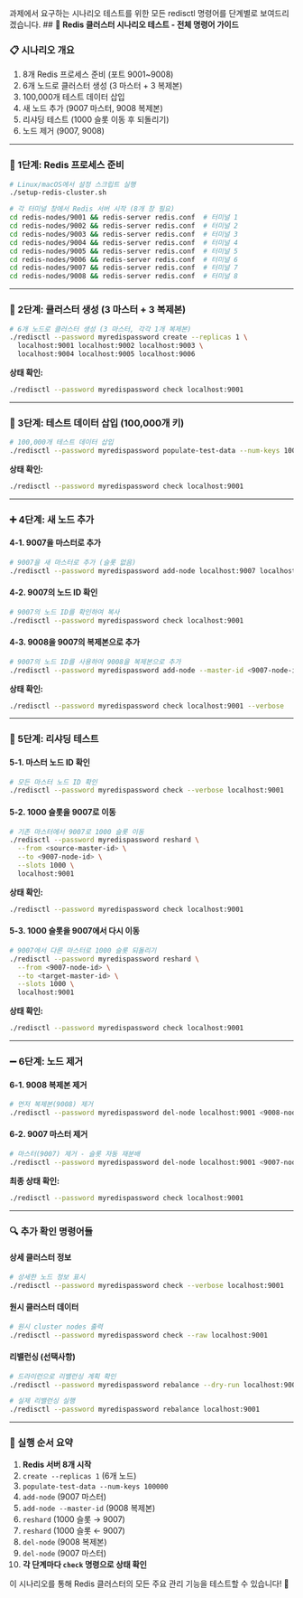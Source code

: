 과제에서 요구하는 시나리오 테스트를 위한 모든 redisctl 명령어를 단계별로 보여드리겠습니다. ## 🧪 **Redis 클러스터 시나리오 테스트 - 전체 명령어 가이드**

### **📋 시나리오 개요**
1. 8개 Redis 프로세스 준비 (포트 9001~9008)
2. 6개 노드로 클러스터 생성 (3 마스터 + 3 복제본)
3. 100,000개 테스트 데이터 삽입
4. 새 노드 추가 (9007 마스터, 9008 복제본)
5. 리샤딩 테스트 (1000 슬롯 이동 후 되돌리기)
6. 노드 제거 (9007, 9008)

---

### **🎯 1단계: Redis 프로세스 준비**

```bash
# Linux/macOS에서 설정 스크립트 실행
./setup-redis-cluster.sh

# 각 터미널 창에서 Redis 서버 시작 (8개 창 필요)
cd redis-nodes/9001 && redis-server redis.conf  # 터미널 1
cd redis-nodes/9002 && redis-server redis.conf  # 터미널 2
cd redis-nodes/9003 && redis-server redis.conf  # 터미널 3
cd redis-nodes/9004 && redis-server redis.conf  # 터미널 4
cd redis-nodes/9005 && redis-server redis.conf  # 터미널 5
cd redis-nodes/9006 && redis-server redis.conf  # 터미널 6
cd redis-nodes/9007 && redis-server redis.conf  # 터미널 7
cd redis-nodes/9008 && redis-server redis.conf  # 터미널 8
```

---

### **🔧 2단계: 클러스터 생성 (3 마스터 + 3 복제본)**

```bash
# 6개 노드로 클러스터 생성 (3 마스터, 각각 1개 복제본)
./redisctl --password myredispassword create --replicas 1 \
  localhost:9001 localhost:9002 localhost:9003 \
  localhost:9004 localhost:9005 localhost:9006
```

**상태 확인:**
```bash
./redisctl --password myredispassword check localhost:9001
```

---

### **🧪 3단계: 테스트 데이터 삽입 (100,000개 키)**

```bash
# 100,000개 테스트 데이터 삽입
./redisctl --password myredispassword populate-test-data --num-keys 100000 localhost:9001
```

**상태 확인:**
```bash
./redisctl --password myredispassword check localhost:9001
```

---

### **➕ 4단계: 새 노드 추가**

#### **4-1. 9007을 마스터로 추가**
```bash
# 9007을 새 마스터로 추가 (슬롯 없음)
./redisctl --password myredispassword add-node localhost:9007 localhost:9001
```

#### **4-2. 9007의 노드 ID 확인**
```bash
# 9007의 노드 ID를 확인하여 복사
./redisctl --password myredispassword check localhost:9001
```

#### **4-3. 9008을 9007의 복제본으로 추가**
```bash
# 9007의 노드 ID를 사용하여 9008을 복제본으로 추가
./redisctl --password myredispassword add-node --master-id <9007-node-id> localhost:9008 localhost:9001
```

**상태 확인:**
```bash
./redisctl --password myredispassword check localhost:9001 --verbose
```

---

### **🔄 5단계: 리샤딩 테스트**

#### **5-1. 마스터 노드 ID 확인**
```bash
# 모든 마스터 노드 ID 확인
./redisctl --password myredispassword check --verbose localhost:9001
```

#### **5-2. 1000 슬롯을 9007로 이동**
```bash
# 기존 마스터에서 9007로 1000 슬롯 이동
./redisctl --password myredispassword reshard \
  --from <source-master-id> \
  --to <9007-node-id> \
  --slots 1000 \
  localhost:9001
```

**상태 확인:**
```bash
./redisctl --password myredispassword check localhost:9001
```

#### **5-3. 1000 슬롯을 9007에서 다시 이동**
```bash
# 9007에서 다른 마스터로 1000 슬롯 되돌리기
./redisctl --password myredispassword reshard \
  --from <9007-node-id> \
  --to <target-master-id> \
  --slots 1000 \
  localhost:9001
```

**상태 확인:**
```bash
./redisctl --password myredispassword check localhost:9001
```

---

### **➖ 6단계: 노드 제거**

#### **6-1. 9008 복제본 제거**
```bash
# 먼저 복제본(9008) 제거
./redisctl --password myredispassword del-node localhost:9001 <9008-node-id>
```

#### **6-2. 9007 마스터 제거**
```bash
# 마스터(9007) 제거 - 슬롯 자동 재분배
./redisctl --password myredispassword del-node localhost:9001 <9007-node-id>
```

**최종 상태 확인:**
```bash
./redisctl --password myredispassword check localhost:9001
```

---

### **🔍 추가 확인 명령어들**

#### **상세 클러스터 정보**
```bash
# 상세한 노드 정보 표시
./redisctl --password myredispassword check --verbose localhost:9001
```

#### **원시 클러스터 데이터**
```bash
# 원시 cluster nodes 출력
./redisctl --password myredispassword check --raw localhost:9001
```

#### **리밸런싱 (선택사항)**
```bash
# 드라이런으로 리밸런싱 계획 확인
./redisctl --password myredispassword rebalance --dry-run localhost:9001

# 실제 리밸런싱 실행
./redisctl --password myredispassword rebalance localhost:9001
```

---

### **📝 실행 순서 요약**

1. **Redis 서버 8개 시작**
2. `create --replicas 1` (6개 노드)
3. `populate-test-data --num-keys 100000`
4. `add-node` (9007 마스터)
5. `add-node --master-id` (9008 복제본)
6. `reshard` (1000 슬롯 → 9007)
7. `reshard` (1000 슬롯 ← 9007)
8. `del-node` (9008 복제본)
9. `del-node` (9007 마스터)
10. **각 단계마다 `check` 명령으로 상태 확인**

이 시나리오를 통해 Redis 클러스터의 모든 주요 관리 기능을 테스트할 수 있습니다! 🎉
